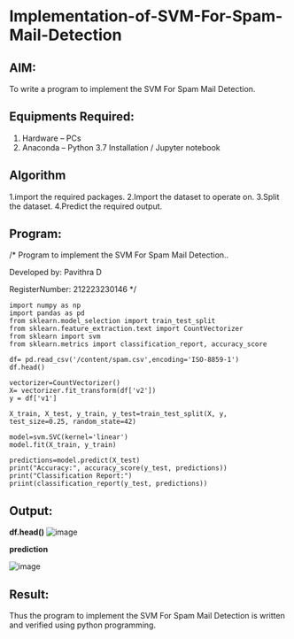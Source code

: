 # Implementation-of-SVM-For-Spam-Mail-Detection

## AIM:
To write a program to implement the SVM For Spam Mail Detection.

## Equipments Required:
1. Hardware – PCs
2. Anaconda – Python 3.7 Installation / Jupyter notebook

## Algorithm
1.import the required packages.
2.Import the dataset to operate on.
3.Split the dataset.
4.Predict the required output. 

## Program:
/*
Program to implement the SVM For Spam Mail Detection..

Developed by: Pavithra D

RegisterNumber:  212223230146
*/
```
import numpy as np
import pandas as pd
from sklearn.model_selection import train_test_split
from sklearn.feature_extraction.text import CountVectorizer
from sklearn import svm
from sklearn.metrics import classification_report, accuracy_score

df= pd.read_csv('/content/spam.csv',encoding='ISO-8859-1')
df.head()

vectorizer=CountVectorizer()
X= vectorizer.fit_transform(df['v2'])
y = df['v1']

X_train, X_test, y_train, y_test=train_test_split(X, y, test_size=0.25, random_state=42)

model=svm.SVC(kernel='linear')
model.fit(X_train, y_train)

predictions=model.predict(X_test)
print("Accuracy:", accuracy_score(y_test, predictions))
print("Classification Report:")
priint(classification_report(y_test, predictions))
```
## Output:

**df.head()**
![image](https://github.com/PavithraD23004871/Implementation-of-SVM-For-Spam-Mail-Detection/assets/138955967/6bf27a3b-daac-4255-b384-4a544ad5132e)

**prediction**

![image](https://github.com/PavithraD23004871/Implementation-of-SVM-For-Spam-Mail-Detection/assets/138955967/a58efdee-7e77-4de8-b134-695bde0c26b6)


## Result:
Thus the program to implement the SVM For Spam Mail Detection is written and verified using python programming.
